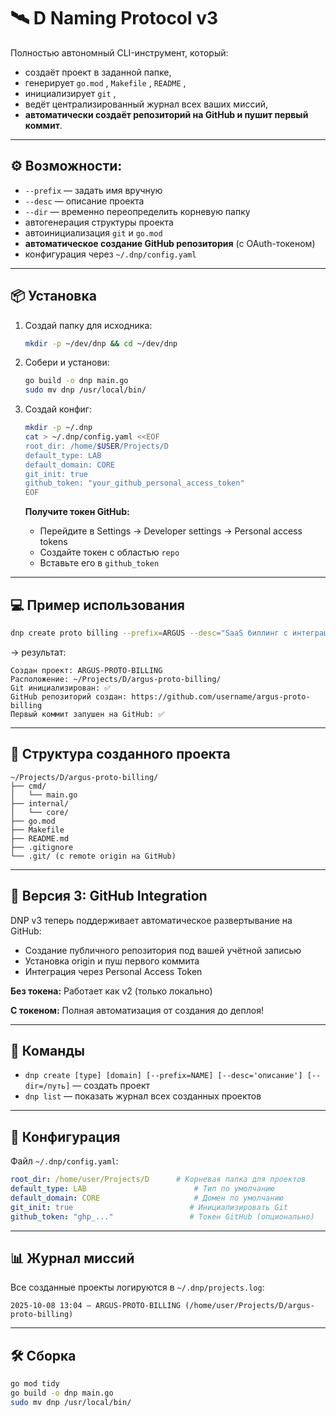 # 🛰 D Naming Protocol v3

Полностью автономный CLI-инструмент, который:

* создаёт проект в заданной папке,
* генерирует `go.mod` , `Makefile` , `README` ,
* инициализирует `git` ,
* ведёт централизированный журнал всех ваших миссий,
* **автоматически создаёт репозиторий на GitHub и пушит первый коммит**.

---

## ⚙️ Возможности:

* `--prefix`  — задать имя вручную
* `--desc`  — описание проекта
* `--dir`  — временно переопределить корневую папку
* автогенерация структуры проекта
* автоинициализация `git`  и `go.mod`
* **автоматическое создание GitHub репозитория** (с OAuth-токеном)
* конфигурация через `~/.dnp/config.yaml`

---

## 📦 Установка

1. Создай папку для исходника:

   ```bash
   mkdir -p ~/dev/dnp && cd ~/dev/dnp
   ```
2. Собери и установи:

   ```bash
   go build -o dnp main.go
   sudo mv dnp /usr/local/bin/
   ```
3. Создай конфиг:

   ```bash
   mkdir -p ~/.dnp
   cat > ~/.dnp/config.yaml <<EOF
   root_dir: /home/$USER/Projects/D
   default_type: LAB
   default_domain: CORE
   git_init: true
   github_token: "your_github_personal_access_token"
   EOF
   ```

   **Получите токен GitHub:**
   - Перейдите в Settings → Developer settings → Personal access tokens
   - Создайте токен с областью `repo`
   - Вставьте его в `github_token`

---

## 💻 Пример использования

```bash
dnp create proto billing --prefix=ARGUS --desc="SaaS биллинг с интеграцией Stripe"
```

→ результат:

```
Создан проект: ARGUS-PROTO-BILLING
Расположение: ~/Projects/D/argus-proto-billing/
Git инициализирован: ✅
GitHub репозиторий создан: https://github.com/username/argus-proto-billing
Первый коммит запушен на GitHub: ✅
```

---

## 🧱 Структура созданного проекта

```
~/Projects/D/argus-proto-billing/
├── cmd/
│   └── main.go
├── internal/
│   └── core/
├── go.mod
├── Makefile
├── README.md
├── .gitignore
└── .git/ (с remote origin на GitHub)
```

---

## 🚀 Версия 3: GitHub Integration

DNP v3 теперь поддерживает автоматическое развертывание на GitHub:

- Создание публичного репозитория под вашей учётной записью
- Установка origin и пуш первого коммита
- Интеграция через Personal Access Token

**Без токена:** Работает как v2 (только локально)

**С токеном:** Полная автоматизация от создания до деплоя!

---

## 📜 Команды

- `dnp create [type] [domain] [--prefix=NAME] [--desc='описание'] [--dir=/путь]` — создать проект
- `dnp list` — показать журнал всех созданных проектов

---

## 🔧 Конфигурация

Файл `~/.dnp/config.yaml`:

```yaml
root_dir: /home/user/Projects/D      # Корневая папка для проектов
default_type: LAB                        # Тип по умолчанию
default_domain: CORE                     # Домен по умолчанию
git_init: true                          # Инициализировать Git
github_token: "ghp_..."                 # Токен GitHub (опционально)
```

---

## 📊 Журнал миссий

Все созданные проекты логируются в `~/.dnp/projects.log`:

```
2025-10-08 13:04 — ARGUS-PROTO-BILLING (/home/user/Projects/D/argus-proto-billing)
```

---

## 🛠 Сборка

```bash
go mod tidy
go build -o dnp main.go
sudo mv dnp /usr/local/bin/
```
